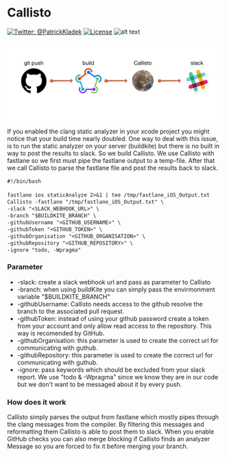 # Callisto
[![Twitter: @PatrickKladek](https://img.shields.io/badge/twitter-@PatrickKladek-orange.svg?style=flat)](https://twitter.com/PatrickKladek)
[![License](https://img.shields.io/badge/license-MIT-green.svg?style=flat)](https://raw.githubusercontent.com/IdeasOnCanvas/Callisto/master/LICENSE)
![alt text](https://img.shields.io/badge/Platform-Mac%2010.12+-blue.svg "Target Mac")


![Logo](https://raw.githubusercontent.com/IdeasOnCanvas/Callisto/master/Documentation/Callisto%20Workflow%20Image.png "Logo")

If you enabled the clang static analyzer in your xcode project you might notice that your build time nearly doubled. One way to deal with this issue, is to run the static analyzer on your server (buildkite) but there is no built in way to post the results to slack. So we build Callisto. We use Callisto with fastlane so we first must pipe the fastlane output to a temp-file. After that we call Callisto to parse the fastlane file and post the results back to slack.

```
#!/bin/bash

fastlane ios staticAnalyze 2>&1 | tee /tmp/fastlane_iOS_Output.txt
Callisto -fastlane "/tmp/fastlane_iOS_Output.txt" \
-slack "<SLACK_WEBHOOK_URL>" \
-branch "$BUILDKITE_BRANCH" \
-githubUsername "<GITHUB_USERNAME>" \
-githubToken "<GITHUB_TOKEN>" \
-githubOrganisation "<GITHUB_ORGANISATION>" \
-githubRepository "<GITHUB_REPOSITORY>" \
-ignore "todo, -Wpragma"
```

### Parameter
* -slack: create a slack webhook url and pass as parameter to Callisto
* -branch: when using buildKite you can simply pass the envirmonment variable "$BUILDKITE_BRANCH"
* -githubUsername: Callisto needs access to the github resolve the branch to the associated pull request.
* -githubToken: instead of using your github password create a token from your account and only allow read access to the repository. This way is recomended by GitHub.
* -githubOrganisation: this parameter is used to create the correct url for communicating with guthub.
* -githubRepository: this parameter is used to create the correct url for communicating with guthub.
* -ignore: pass keywords which should be excluded from your slack report. We use "todo & -Wpragma" since we know they are in our code but we don't want to be messaged about it by every push.

### How does it work
Callisto simply parses the output from fastlane which mostly pipes through the clang messages from the compiler. By filtering this messages and reformatting them Callisto is able to post them to slack. When you enable GitHub checks you can also merge blocking if Callisto finds an analyzer Message so you are forced to fix it before merging your branch.
